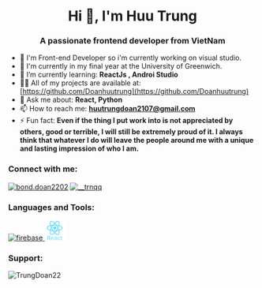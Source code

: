 <h1 align="center">Hi 👋, I'm Huu Trung</h1>
<h3 align="center">A passionate frontend developer from VietNam</h3>

- 🔭 I'm Front-end Developer so i'm currently working on visual studio.
- 🏫 I'm currently in my final year at the University of Greenwich.
- 🌱 I’m currently learning: **ReactJs , Androi Studio**
- 👨‍💻 All of my projects are available at: [https://github.com/Doanhuutrung](https://github.com/Doanhuutrung)
- 💬 Ask me about: **React, Python**
- 📫 How to reach me: **huutrungdoan2107@gmail.com**
- ⚡ Fun fact: **Even if the thing I put work into is not appreciated by others, good or terrible, I will still be extremely proud of it. I always think that whatever I do will leave the people around me with a unique and lasting impression of who I am.**

<h3 align="left">Connect with me:</h3>
<a href="https://fb.com/bond.doan2202" target="blank"><img align="center" src="https://raw.githubusercontent.com/rahuldkjain/github-profile-readme-generator/master/src/images/icons/Social/facebook.svg" alt="bond.doan2202" height="30" width="40" /></a>
<a href="https://instagram.com/bond.code" target="blank"><img align="center" src="https://raw.githubusercontent.com/rahuldkjain/github-profile-readme-generator/master/src/images/icons/Social/instagram.svg" alt="__trnqq" height="30" width="40" /></a></p>

<h3 align="left">Languages and Tools:</h3>
<a href="https://firebase.google.com/" target="_blank" rel="noreferrer"> <img src="https://www.vectorlogo.zone/logos/firebase/firebase-icon.svg" alt="firebase" width="40" height="40"/> </a> <a href="https://reactjs.org/" target="_blank" rel="noreferrer"> <img src="https://raw.githubusercontent.com/devicons/devicon/master/icons/react/react-original-wordmark.svg" alt="react" width="40" height="40"/> </a> </p>


<h3 align="left">Support:</h3>
<p><a href="https://www.buymeacoffee.com/TrungDoan22"> <img align="left" src="https://cdn.buymeacoffee.com/buttons/v2/default-yellow.png" height="50" width="210" alt="TrungDoan22" /></a></p><br><br>

